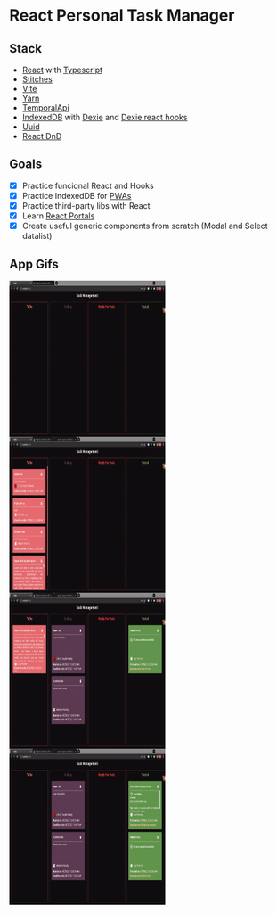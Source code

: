 # React Personal Task Manager

## Stack
- [React](https://reactjs.org/) with [Typescript](https://www.typescriptlang.org/)
- [Stitches](https://stitches.dev/)
- [Vite](https://vitejs.dev/)
- [Yarn](https://yarnpkg.com/)
- [TemporalApi](https://tc39.es/proposal-temporal/docs/)
- [IndexedDB](https://developer.mozilla.org/en-US/docs/Web/API/IndexedDB_API) with [Dexie](https://dexie.org/) and [Dexie react hooks](https://dexie.org/docs/libs/dexie-react-hooks)
- [Uuid](https://www.npmjs.com/package/uuid)
- [React DnD](https://react-dnd.github.io/react-dnd/about)


## Goals
- [x] Practice funcional React and Hooks
- [x] Practice IndexedDB for [PWAs](https://developer.mozilla.org/en-US/docs/Web/Progressive_web_apps)
- [x] Practice third-party libs with React
- [x] Learn [React Portals](https://reactjs.org/docs/portals.html)
- [x] Create useful generic components from scratch (Modal and Select datalist)

## App Gifs
<div>
<img align="center" alt="add task" src="https://github.com/Andrew-Cardoso/react-pwa-personal-task-manager/blob/main/gifs/addtask.gif" width="280" height="280" />
<img align="center" alt="drag task" src="https://github.com/Andrew-Cardoso/react-pwa-personal-task-manager/blob/main/gifs/dragtask.gif" width="280" height="280" />
<img align="center" alt="fail task" src="https://github.com/Andrew-Cardoso/react-pwa-personal-task-manager/blob/main/gifs/dragtaskfailed.gif" width="280" height="280" />
<img align="center" alt="delete task" src="https://github.com/Andrew-Cardoso/react-pwa-personal-task-manager/blob/main/gifs/deletetask.gif" width="280" height="280" />
</div>